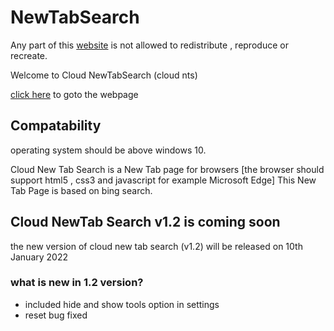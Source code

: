 # NewTabSearch

Any part of this <a href="https://CloudGlitch.github.io/NewTabSearch">website</a> is not allowed to redistribute , reproduce or recreate. 

Welcome to Cloud NewTabSearch (cloud nts)

<a href="https://cloudglitch.github.io/NewTabSearch">click here</a> to goto the webpage

## Compatability 

operating system should be above windows 10.

Cloud New Tab Search is a New Tab page for browsers [the browser should support html5 , css3 and javascript for example Microsoft Edge]
This New Tab Page is based on bing search.

## Cloud NewTab Search v1.2 is coming soon

the new version of cloud new tab search (v1.2) will be released on 10th January 2022

### what is new in 1.2 version?

 - included hide and show tools option in settings
 - reset bug fixed
